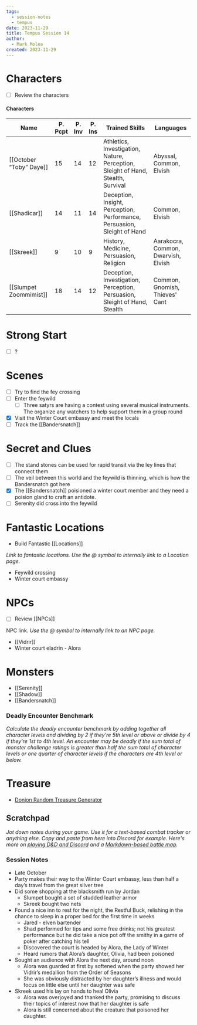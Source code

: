 ```yaml
---
tags:
  - session-notes
  - tempus
date: 2023-11-29
title: Tempus Session 14
author:
  - Mark Molea
created: 2023-11-29
---
```









# Characters

- [ ] Review the characters

#### Characters

|Name|P. Pcpt|P. Inv|P. Ins|Trained Skills|Languages|
|---|---|---|---|---|---|
|[[October “Toby” Daye]]|15|14|12|Athletics, Investigation, Nature, Perception, Sleight of Hand, Stealth, Survival|Abyssal, Common, Elvish|
|[[Shadicar]]|14|11|14|Deception, Insight, Perception, Performance, Persuasion, Sleight of Hand|Common, Elvish|
|[[Skreek]]|9|10|9|History, Medicine, Persuasion, Religion|Aarakocra, Common, Dwarvish, Elvish|
|[[Slumpet Zoommimist]]|18|14|12|Deception, Investigation, Perception, Persuasion, Sleight of Hand, Stealth|Common, Gnomish, Thieves' Cant|

  
  

# Strong Start

- [ ] ?

# Scenes

- [ ] Try to find the fey crossing
- [ ] Enter the feywild
    - [ ] Three satyrs are having a contest using several musical instruments. The organize any watchers to help support them in a group round
- [x] Visit the Winter Court embassy and meet the locals
- [ ] Track the [[Bandersnatch]]

# Secret and Clues

- [ ] The stand stones can be used for rapid transit via the ley lines that connect them
- [ ] The veil between this world and the feywild is thinning, which is how the Bandersnatch got here
- [x] The [[Bandersnatch]] poisioned a winter court member and they need a poision gland to craft an antidote.
- [ ] Serenity did cross into the feywild

# Fantastic Locations

- Build Fantastic [[Locations]]

_Link to fantastic locations. Use the @ symbol to internally link to a Location page._

- Feywild crossing
- Winter court embassy

# NPCs

- [ ] Review [[NPCs]]

NPC link. _Use the @ symbol to internally link to an NPC page._

- [[Vidrir]]
- Winter court eladrin - Alora

# Monsters

- [[Serenity]]
- [[Shadow]]
- [[Bandersnatch]]

  

### **Deadly Encounter Benchmark**

_Calculate the deadly encounter benchmark by adding together all character levels and dividing by 2 if they're 5th level or above or divide by 4 if they're 1st to 4th level. An encounter may be deadly if the sum total of monster challenge ratings is greater than half the sum total of character levels or one quarter of character levels if the characters are 4th level or below._

# Treasure

- [Donjon Random Treasure Generator](https://donjon.bin.sh/5e/random/#type=treasure;treasure-cr=4;treasure-loot_type=treasure_hoard)

  

## Scratchpad

_Jot down notes during your game. Use it for a text-based combat tracker or anything else. Copy and paste from here into Discord for example. Here's more on [playing D&D and Discord](https://slyflourish.com/playing_dnd_over_discord.html) and a [Markdown-based battle map](https://slyflourish.com/text-based_battle_maps.html)._

### Session Notes

- Late October
- Party makes their way to the Winter Court embassy, less than half a day’s travel from the great silver tree
- Did some shopping at the blacksmith run by Jordan
    - Slumpet bought a set of studded leather armor
    - Skreek bought two nets
- Found a nice inn to rest for the night, the Restful Buck, relishing in the chance to sleep in a proper bed for the first time in weeks
    - Jared - elven bartender
    - Shad performed for tips and some free drinks; not his greatest performance but he did take a nice pot off the smithy in a game of poker after catching his tell
    - Discovered the court is headed by Alora, the Lady of Winter
    - Heard rumors that Alora’s daughter, Olivia, had been poisoned
- Sought an audience with Alora the next day, around noon
    - Alora was guarded at first by softened when the party showed her Vidrir’s medallion from the Order of Seasons
    - She was obviously distracted by her daughter’s illness and would focus on little else until her daughter was safe
- Skreek used his lay on hands to heal Olivia
    - Alora was overjoyed and thanked the party, promising to discuss their topics of interest now that her daughter is safe
    - Alora is still concerned about the creature that poisoned her daughter.